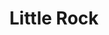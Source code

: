 ---
place: little-rock-ar
title: Little Rock
states:
  - AR
type: local
x: -92.2895948
y: 34.7464809
---